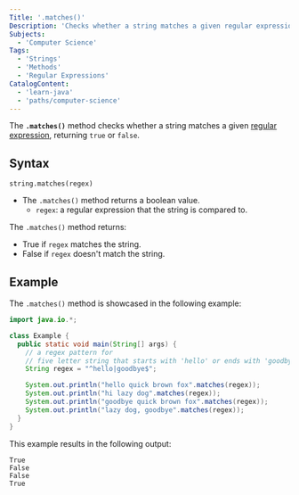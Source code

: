 ```yaml
---
Title: '.matches()'
Description: 'Checks whether a string matches a given regular expression.'
Subjects:
  - 'Computer Science'
Tags:
  - 'Strings'
  - 'Methods'
  - 'Regular Expressions'
CatalogContent:
  - 'learn-java'
  - 'paths/computer-science'
---
```


The **`.matches()`** method checks whether a string matches a given [regular expression](https://www.codecademy.com/resources/docs/general/regular-expressions), returning `true` or `false`.

## Syntax

```pseudo
string.matches(regex)
```

- The `.matches()` method returns a boolean value.
  - `regex`:  a regular expression that the string is compared to.

The `.matches()` method returns:
  - True if `regex` matches the string.
  - False if `regex` doesn't match the string.
  
## Example

The `.matches()` method is showcased in the following example:

```java
import java.io.*;

class Example {
  public static void main(String[] args) {
    // a regex pattern for
    // five letter string that starts with 'hello' or ends with 'goodbye'
    String regex = "^hello|goodbye$";

    System.out.println("hello quick brown fox".matches(regex));
    System.out.println("hi lazy dog".matches(regex));
    System.out.println("goodbye quick brown fox".matches(regex));
    System.out.println("lazy dog, goodbye".matches(regex));
  }
}
```
This example results in the following output:

```shell
True
False
False
True
```